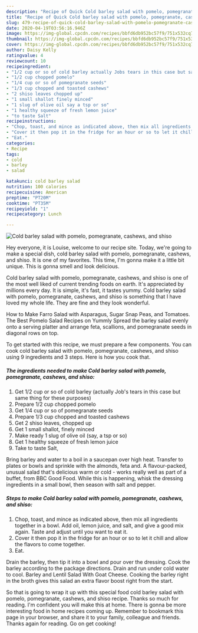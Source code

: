 ```yaml
---
description: "Recipe of Quick Cold barley salad with pomelo, pomegranate, cashews, and shiso"
title: "Recipe of Quick Cold barley salad with pomelo, pomegranate, cashews, and shiso"
slug: 479-recipe-of-quick-cold-barley-salad-with-pomelo-pomegranate-cashews-and-shiso
date: 2020-04-19T03:56:16.946Z
image: https://img-global.cpcdn.com/recipes/bbfd6db952bc57f9/751x532cq70/cold-barley-salad-with-pomelo-pomegranate-cashews-and-shiso-recipe-main-photo.jpg
thumbnail: https://img-global.cpcdn.com/recipes/bbfd6db952bc57f9/751x532cq70/cold-barley-salad-with-pomelo-pomegranate-cashews-and-shiso-recipe-main-photo.jpg
cover: https://img-global.cpcdn.com/recipes/bbfd6db952bc57f9/751x532cq70/cold-barley-salad-with-pomelo-pomegranate-cashews-and-shiso-recipe-main-photo.jpg
author: Daisy Kelly
ratingvalue: 4
reviewcount: 10
recipeingredient:
- "1/2 cup or so of cold barley actually Jobs tears in this case but same thing for these purposes"
- "1/2 cup chopped pomelo"
- "1/4 cup or so of pomegranate seeds"
- "1/3 cup chopped and toasted cashews"
- "2 shiso leaves chopped up"
- "1 small shallot finely minced"
- "1 slug of olive oil say a tsp or so"
- "1 healthy squeeze of fresh lemon juice"
- "to taste Salt"
recipeinstructions:
- "Chop, toast, and mince as indicated above, then mix all ingredients together in a bowl. Add oil, lemon juice, and salt, and give a good mix again. Taste and adjust until you want to eat it."
- "Cover it then pop it in the fridge for an hour or so to let it chill and allow the flavors to come together."
- "Eat."
categories:
- Recipe
tags:
- cold
- barley
- salad

katakunci: cold barley salad 
nutrition: 100 calories
recipecuisine: American
preptime: "PT20M"
cooktime: "PT35M"
recipeyield: "1"
recipecategory: Lunch

---
```



![Cold barley salad with pomelo, pomegranate, cashews, and shiso](https://img-global.cpcdn.com/recipes/bbfd6db952bc57f9/751x532cq70/cold-barley-salad-with-pomelo-pomegranate-cashews-and-shiso-recipe-main-photo.jpg)

Hey everyone, it is Louise, welcome to our recipe site. Today, we're going to make a special dish, cold barley salad with pomelo, pomegranate, cashews, and shiso. It is one of my favorites. This time, I'm gonna make it a little bit unique. This is gonna smell and look delicious.

Cold barley salad with pomelo, pomegranate, cashews, and shiso is one of the most well liked of current trending foods on earth. It's appreciated by millions every day. It is simple, it's fast, it tastes yummy. Cold barley salad with pomelo, pomegranate, cashews, and shiso is something that I have loved my whole life. They are fine and they look wonderful.

How to Make Farro Salad with Asparagus, Sugar Snap Peas, and Tomatoes. The Best Pomelo Salad Recipes on Yummly Spread the barley salad evenly onto a serving platter and arrange feta, scallions, and pomegranate seeds in diagonal rows on top.


To get started with this recipe, we must prepare a few components. You can cook cold barley salad with pomelo, pomegranate, cashews, and shiso using 9 ingredients and 3 steps. Here is how you cook that.

<!--inarticleads1-->

##### The ingredients needed to make Cold barley salad with pomelo, pomegranate, cashews, and shiso:

1. Get 1/2 cup or so of cold barley (actually Job&#39;s tears in this case but same thing for these purposes)
1. Prepare 1/2 cup chopped pomelo
1. Get 1/4 cup or so of pomegranate seeds
1. Prepare 1/3 cup chopped and toasted cashews
1. Get 2 shiso leaves, chopped up
1. Get 1 small shallot, finely minced
1. Make ready 1 slug of olive oil (say, a tsp or so)
1. Get 1 healthy squeeze of fresh lemon juice
1. Take to taste Salt,


Bring barley and water to a boil in a saucepan over high heat. Transfer to plates or bowls and sprinkle with the almonds, feta and. A flavour-packed, unusual salad that&#39;s delicious warm or cold - works really well as part of a buffet, from BBC Good Food. While this is happening, whisk the dressing ingredients in a small bowl, then season with salt and pepper. 

<!--inarticleads2-->

##### Steps to make Cold barley salad with pomelo, pomegranate, cashews, and shiso:

1. Chop, toast, and mince as indicated above, then mix all ingredients together in a bowl. Add oil, lemon juice, and salt, and give a good mix again. Taste and adjust until you want to eat it.
1. Cover it then pop it in the fridge for an hour or so to let it chill and allow the flavors to come together.
1. Eat.


Drain the barley, then tip it into a bowl and pour over the dressing. Cook the barley according to the package directions. Drain and run under cold water to cool. Barley and Lentil Salad With Goat Cheese. Cooking the barley right in the broth gives this salad an extra flavor boost right from the start. 

So that is going to wrap it up with this special food cold barley salad with pomelo, pomegranate, cashews, and shiso recipe. Thanks so much for reading. I'm confident you will make this at home. There is gonna be more interesting food in home recipes coming up. Remember to bookmark this page in your browser, and share it to your family, colleague and friends. Thanks again for reading. Go on get cooking!
